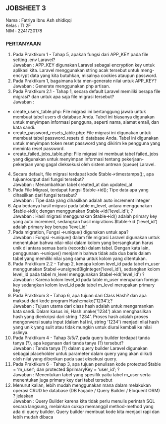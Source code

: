 ## JOBSHEET 3 
Nama  : Fatriya Ibnu Ash shidiqqi <BR>
Kelas : TI 2F <br>
NIM   : 2241720178 <br>

### PERTANYAAN
1. Pada Praktikum 1 - Tahap 5, apakah fungsi dari APP_KEY pada file setting .env Laravel? <BR>
Jawaban : APP_KEY digunakan Laravel sebagai encryption key untuk aplikasi kita. Laravel menggunakan string acak tersebut untuk meng-encrypt data yang kita butuhkan, misalnya cookies ataupun password.
2. Pada Praktikum 1, bagaimana kita men-generate nilai untuk APP_KEY? <BR>
Jawaban : Generate menggunakan php artisan.
3. Pada Praktikum 2.1 - Tahap 1, secara default Laravel memiliki berapa file migrasi? 
dan untuk apa saja file migrasi tersebut? <BR>
Jawaban : <br> 
* create_users_table.php: File migrasi ini bertanggung jawab untuk membuat tabel users di database Anda. Tabel ini biasanya digunakan untuk menyimpan informasi pengguna, seperti nama, alamat email, dan kata sandi. <br>
* create_password_resets_table.php: File migrasi ini digunakan untuk membuat tabel password_resets di database Anda. Tabel ini digunakan untuk menyimpan token reset password yang dikirim ke pengguna yang meminta reset password. <br>
* create_failed_jobs_table.php: File migrasi ini membuat tabel failed_jobs yang digunakan untuk menyimpan informasi tentang pekerjaan-pekerjaan yang gagal dieksekusi oleh sistem antrean (queue) Laravel. 
4. Secara default, file migrasi terdapat kode $table->timestamps();, apa tujuan/output dari fungsi tersebut? <BR>
Jawaban : Menambahkan tabel created_at dan updated_at
5. Pada File Migrasi, terdapat fungsi $table->id(); Tipe data apa yang dihasilkan dari fungsi tersebut?<BR>
Jawaban : Tipe data yang dihasilkan adalah auto increment integer
6. Apa bedanya hasil migrasi pada table m_level, antara menggunakan $table->id(); dengan menggunakan $table->id('level_id'); ? <BR>
Jawaban : Hasil migrasi menggunakan $table->id() adalah primary key  yang auto increment, sedangkan  hasil migrations $table->id ('level_id') adalah primary key berupa 'level_id'
7. Pada migration, Fungsi ->unique() digunakan untuk apa?<BR>
Jawaban : Fungsi ->unique() dalam file migrasi Laravel digunakan untuk menentukan bahwa nilai-nilai dalam kolom yang bersangkutan harus unik di antara semua baris (records) dalam tabel. Dengan kata lain, penggunaan ->unique() menjamin bahwa tidak ada dua baris dalam tabel yang memiliki nilai yang sama untuk kolom yang ditentukan.
8. Pada Praktikum 2.2 - Tahap 2, kenapa kolom level_id pada tabel m_user
menggunakan $tabel->unsignedBigInteger('level_id'), sedangkan kolom level_id
pada tabel m_level menggunakan $tabel->id('level_id') ? <BR>
Jawaban : Karena kolom level_id pada table m_user merupakan foreign key sedangkan kolom level_id pada tabel m_level merupakan primary key 
9. Pada Praktikum 3 - Tahap 6, apa tujuan dari Class Hash? dan apa maksud dari kode 
program Hash::make('1234');? <BR>
Jawaban : Tujuan utama dari class hash adalah untuk mengamankan kata sandi. Dalam kasus ini, Hash::make('1234') akan menghasilkan hash yang dienkripsi dari string '1234'. Proses hash adalah proses mengonversi suatu input (dalam hal ini, string '1234') menjadi nilai hash yang unik yang sulit atau tidak mungkin untuk diurai kembali ke nilai aslinya.
10. Pada Praktikum 4 - Tahap 3/5/7, pada query builder terdapat tanda tanya (?), apa 
kegunaan dari tanda tanya (?) tersebut?<BR>
Jawaban : Tanda tanya (?) dalam query builder Laravel digunakan sebagai placeholder untuk parameter dalam query yang akan diikuti oleh nilai yang diberikan pada saat eksekusi query. 
11. Pada Praktikum 6 - Tahap 3, apa tujuan penulisan kode protected $table = 
‘m_user’; dan protected $primaryKey = ‘user_id’; ? <BR>
Jawaban : Menentukan tabel yang spesifik yaitu tabel m_user serta menentukan juga primary key dari tabel tersebut
12. Menurut kalian, lebih mudah menggunakan mana dalam melakukan operasi CRUD ke 
database (DB Façade / Query Builder / Eloquent ORM) ? jelaskan <BR>
Jawaban : Query Builder karena kita tidak perlu menulis perintah SQL secara langsung, 
melainkan cukup memanggil method-method yang ada di query builder. Query builder membuat kode kita menjadi rapi dan lebih mudah dibaca